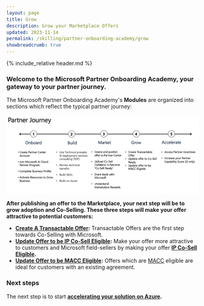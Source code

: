 ```yaml
---
layout: page
title: Grow
description: Grow your Marketplace Offers
updated: 2023-11-14
permalink: /skilling/partner-onboarding-academy/grow
showbreadcrumb: true
---
```

{% include_relative header.md %}

### Welcome to the Microsoft Partner Onboarding Academy, your gateway to your partner journey.

The Microsoft Partner Onboarding Academy's **Modules** are organized into sections which reflect the typical partner journey:

![](../../../assets/partner-onboarding/partner-journey.png)

**After publishing an offer to the Marketplace, your next step will be to grow adoption and Co-Selling. These three steps will make your offer attractive to potential customers:**

- **[Create A Transactable Offer](/PartnerResources/skilling/partner-onboarding-academy/transactable-offer):** Transactable Offers are the first step towards Co-Selling with Microsoft.
- **[Update Offer to be IP Co-Sell Eligible](/PartnerResources/skilling/partner-onboarding-academy/cosell):** Make your offer more attractive to customers and Microsoft field-sellers by making your offer **[IP Co-Sell Eligible](https://learn.microsoft.com/en-us/partner-center/co-sell-requirements#requirements-for-azure-ip-co-sell-eligible-status).**
- **[Update Offer to be MACC Eligible](/PartnerResources/skilling/partner-onboarding-academy/macc-offer):** Offers which are [MACC](https://learn.microsoft.com/en-us/partner-center/marketplace/azure-consumption-commitment-enrollment) eligible are ideal for customers with an existing agreement.


### Next steps

The next step is to start **[accelerating your solution on Azure](/PartnerResources/skilling/partner-onboarding-academy/accelerate).**